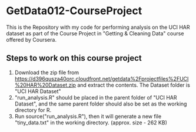# GetData012-CourseProject

This is the Repository with my code for performing analysis on the UCI HAR dataset as part of the Course Project in "Getting &amp; Cleaning Data" course offered by Coursera.

## Steps to work on this course project

1) Download the zip file from https://d396qusza40orc.cloudfront.net/getdata%2Fprojectfiles%2FUCI%20HAR%20Dataset.zip and extract the contents. The Dataset folder is "UCI HAR Dataset"
2) "run_analysis.R" should be placed in the parent folder of "UCI HAR Dataset", and the same parent folder should also be set as the working directory for R.
3) Run source("run_analysis.R"), then it will generate a new file "tiny_data.txt" in the working directory. (approx. size - 262 KB)


